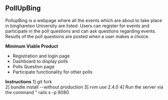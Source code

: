 ## PollUpBing
PollupBing is a webpage where all the events which are about to take place in binghamton University are listed. Users can register for events and participate in the poll questions and can ask questions regarding events. Results of the poll questions are posted when a user makes a choice.

**Minimum Viable Product**
- Registration and login page 
- Dashboard to display polls
- Polls Question page 
- Participate functionality for other polls

**Instructions** 
1] git fork  
2] bundle install --without production
3] rvm use 2.4.0
4] Run the server via the command " rails s -p 8080
